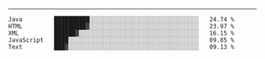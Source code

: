 ---

<!--START_SECTION:waka-->
```text
Java         ██████████░░░░░░░░░░░░░░░░░░░░░░░░░░░░░░░   24.74 % 
HTML         █████████▓░░░░░░░░░░░░░░░░░░░░░░░░░░░░░░░   23.97 % 
XML          ██████▓░░░░░░░░░░░░░░░░░░░░░░░░░░░░░░░░░░   16.15 % 
JavaScript   ████░░░░░░░░░░░░░░░░░░░░░░░░░░░░░░░░░░░░░   09.85 % 
Text         ███▓░░░░░░░░░░░░░░░░░░░░░░░░░░░░░░░░░░░░░   09.13 % 
```
<!--END_SECTION:waka-->


[linkedin]: https://www.linkedin.com/in/mohamed-elh/

